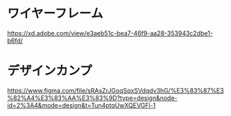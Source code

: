 # ワイヤーフレーム

https://xd.adobe.com/view/e3aeb51c-bea7-46f9-aa28-353943c2dbe1-b6fd/

# デザインカンプ

https://www.figma.com/file/sRAsZrJGoqSqxSVdqdv3hG/%E3%83%87%E3%82%A4%E3%83%AA%E3%83%9D?type=design&node-id=2%3A4&mode=design&t=Tun4ptqUwXQEVGFl-1
